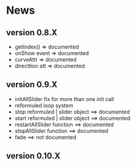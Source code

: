 # News

## version 0.8.X

* getIndex() => documented
* onShow event  => documented
* curveAttr => documented
* directtion att => documented

## version 0.9.X

* initAllSlider fix for more than one init call
* reformuled loop system
* stop reformuled | slider object ==> documented
* start reformuled | slider object ==> documented
* restartAllSlider function ==> documented
* stopAllSlider function ==> documented
* fade ==> not documented

## version 0.10.X
